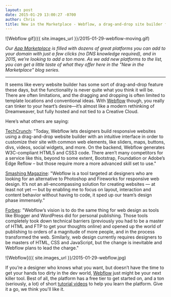 ```yaml
---
layout: post
date: 2015-01-29 13:00:27 -0700
author: Chris
title: New in the Marketplace - Webflow, a drag-and-drop site builder for modern websites
---
```


<!-- excerpt -->

![Webflow gif]({{ site.images_url }}/2015-01-29-webflow-moving.gif)

*Our [App Marketplace](https://iwantmyname.com/services) is filled with dozens of great platforms you can add to your domain with just a few clicks (no DNS knowledge required), and in 2015, we’re looking to add a ton more. As we add new platforms to the list, you can get a little taste of what they offer here in the "New in the Marketplace" blog series.*

***

It seems like every website builder has some sort of drag-and-drop feature these days, but the functionality is never quite what you think it will be. There are often limitations, and the dragging and dropping is often limited to template locations and conventional ideas. With [Webflow](https://iwantmyname.com/services/website-builder/webflow) though, you really can tinker to your heart’s desire—it’s almost like a modern rethinking of Dreamweaver, but fully hosted and not tied to a Creative Cloud.

<!-- /excerpt -->

Here’s what others are saying:

[TechCrunch](http://techcrunch.com/2014/03/11/responsive-website-builder-webflow-raises-1-5-million-from-khosla-tim-draper-others/): "Today, Webflow lets designers build responsive websites using a drag-and-drop website builder with an intuitive interface in order to customize their site with common web elements, like sliders, maps, buttons, divs, videos, social widgets, and more. On the backend, Webflow generates W3C-compliant HTML5 and CSS3 code. There aren’t many competitors for a service like this, beyond to some extent, Bootstrap, Foundation or Adobe’s Edge Reflow – but those require more a more advanced skill set to use."

[Smashing Magazine](http://www.smashingmagazine.com/2014/08/05/designing-responsive-websites-browser-webflow/): "Webflow is a tool targeted at designers who are looking for an alternative to Photoshop and Fireworks for responsive web design. It’s not an all-encompassing solution for creating websites — at least not yet — but by enabling me to focus on layout, interaction and content behavior without having to code, it sped up our team’s design phase immensely."

[Forbes](http://www.forbes.com/sites/alextaub/2014/05/08/webflow-lets-designers-create-websites-without-learning-to-code/): "Webflow’s vision is to do the same thing for web design as tools like Blogger and WordPress did for personal publishing. Those tools completely took down technical barriers (previously you had to be a master of HTML and FTP to get your thoughts online) and opened up the world of publishing to orders of a magnitude of more people, and in the process transformed the web. Similarly, web design currently requires designers to be masters of HTML, CSS and JavaScript, but the change is inevitable and Webflow plans to lead the charge."

![Webflow]({{ site.images_url }}/2015-01-29-webflow.jpg)

If you’re a designer who knows what you want, but doesn’t have the time to get your hands too dirty in the dev world, [Webflow](https://webflow.com) just might be your next killer tool. Best of all, the platform has a free tier to get started on, and a ton (seriously, a lot) of short [tutorial videos](http://tutorials.webflow.com) to help you learn the platform. Give it a go, we think you'll like it.